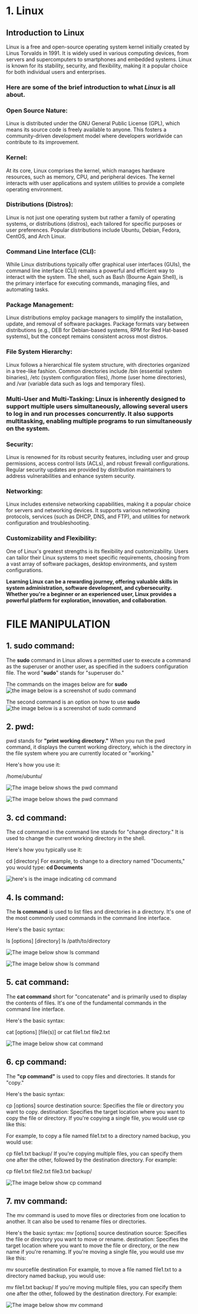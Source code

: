 # 1. Linux
## Introduction to Linux
Linux is a free and open-source operating system kernel initially created by Linus Torvalds in 1991. It is widely used in various computing devices, from servers and supercomputers to smartphones and embedded systems. Linux is known for its stability, security, and flexibility, making it a popular choice for both individual users and enterprises.

### Here are some of the brief introduction to what ***Linux*** is all about.

### Open Source Nature: 
Linux is distributed under the GNU General Public License (GPL), which means its source code is freely available to anyone. This fosters a community-driven development model where developers worldwide can contribute to its improvement.

### Kernel: 
At its core, Linux comprises the kernel, which manages hardware resources, such as memory, CPU, and peripheral devices. The kernel interacts with user applications and system utilities to provide a complete operating environment.

### Distributions (Distros): 
Linux is not just one operating system but rather a family of operating systems, or distributions (distros), each tailored for specific purposes or user preferences. Popular distributions include Ubuntu, Debian, Fedora, CentOS, and Arch Linux.

### Command Line Interface (CLI): 
While Linux distributions typically offer graphical user interfaces (GUIs), the command line interface (CLI) remains a powerful and efficient way to interact with the system. The shell, such as Bash (Bourne Again Shell), is the primary interface for executing commands, managing files, and automating tasks.

### Package Management: 
Linux distributions employ package managers to simplify the installation, update, and removal of software packages. Package formats vary between distributions (e.g., DEB for Debian-based systems, RPM for Red Hat-based systems), but the concept remains consistent across most distros.

### File System Hierarchy: 
Linux follows a hierarchical file system structure, with directories organized in a tree-like fashion. Common directories include /bin (essential system binaries), /etc (system configuration files), /home (user home directories), and /var (variable data such as logs and temporary files).

### Multi-User and Multi-Tasking: Linux is inherently designed to support multiple users simultaneously, allowing several users to log in and run processes concurrently. It also supports multitasking, enabling multiple programs to run simultaneously on the system.

### Security: 
Linux is renowned for its robust security features, including user and group permissions, access control lists (ACLs), and robust firewall configurations. Regular security updates are provided by distribution maintainers to address vulnerabilities and enhance system security.

### Networking: 
Linux includes extensive networking capabilities, making it a popular choice for servers and networking devices. It supports various networking protocols, services (such as DHCP, DNS, and FTP), and utilities for network configuration and troubleshooting.

### Customizability and Flexibility:
One of Linux's greatest strengths is its flexibility and customizability. Users can tailor their Linux systems to meet specific requirements, choosing from a vast array of software packages, desktop environments, and system configurations.

**Learning Linux can be a rewarding journey, offering valuable skills in system administration, software development, and cybersecurity. Whether you're a beginner or an experienced user, Linux provides a powerful platform for exploration, innovation, and collaboration**.

  # FILE MANIPULATION
## 1. sudo command: 
The **sudo** command in Linux allows a permitted user to execute a command as the superuser or another user, as specified in the sudoers configuration file. The word "**sudo**" stands for "superuser do."

The commands on the images below are for **sudo**
![the image below is a screenshot of sudo command](images/apt-get.png)

The second command is an option on how to use **sudo**
![the image below is a screenshot of sudo command](images/image/sudoo.png)

## 2. pwd:
pwd stands for **"print working directory."** When you run the pwd command, it displays the current working directory, which is the directory in the file system where you are currently located or "working."

Here's how you use it:

/home/ubuntu/

![The image below shows the pwd command](images/image/pwd1.png)

![The image below shows the pwd command](images/image/pwd.png)


## 3. cd command: 
The cd command in the command line stands for "change directory." It is used to change the current working directory in the shell.

Here's how you typically use it:

cd [directory]
For example, to change to a directory named "Documents," you would type:
**cd Documents**

![here's is the image indicating cd command](images/image/cd.png)


## 4. ls command:
The **ls command** is used to list files and directories in a directory. It's one of the most commonly used commands in the command line interface.

Here's the basic syntax:

ls [options] [directory]     ls /path/to/directory

![The image below show ls command](images/image/ls.png)

![The image below show ls command](images/image/ls_flags.png)


## 5. cat command:
The **cat command** short for "concatenate" and is primarily used to display the contents of files. It's one of the fundamental commands in the command line interface.

Here's the basic syntax:

cat [options] [file(s)]  or   cat file1.txt file2.txt

![The image below show cat command](images/image/cat.png)

## 6. cp command:
The **"cp command"** is used to copy files and directories. It stands for "copy."

Here's the basic syntax:

cp [options] source destination
source: Specifies the file or directory you want to copy.
destination: Specifies the target location where you want to copy the file or directory.
If you're copying a single file, you would use cp like this:
 
For example, to copy a file named file1.txt to a directory named backup, you would use:

cp file1.txt backup/
If you're copying multiple files, you can specify them one after the other, followed by the destination directory. For example:

cp file1.txt file2.txt file3.txt backup/

![The image below show cp command](images/image/cp.png)


## 7. mv command:
The mv command is used to move files or directories from one location to another. It can also be used to rename files or directories.

Here's the basic syntax:
mv [options] source destination
source: Specifies the file or directory you want to move or rename.
destination: Specifies the target location where you want to move the file or directory, or the new name if you're renaming.
If you're moving a single file, you would use mv like this:

mv sourcefile destination
For example, to move a file named file1.txt to a directory named backup, you would use:

mv file1.txt backup/
If you're moving multiple files, you can specify them one after the other, followed by the destination directory. For example:


![The image below show mv command](images/image/mv.png)

